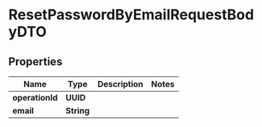 

# ResetPasswordByEmailRequestBodyDTO


## Properties

| Name | Type | Description | Notes |
|------------ | ------------- | ------------- | -------------|
|**operationId** | **UUID** |  |  |
|**email** | **String** |  |  |



